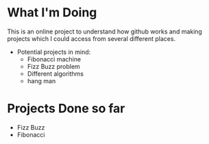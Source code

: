 # What I'm Doing
This is an online project to understand how github works and making projects which I could access from
 several different places.
 
 * Potential projects in mind: 
    - Fibonacci machine 
    - Fizz Buzz problem
    - Different algorithms
    - hang man
    
# Projects Done so far
 - Fizz Buzz
 - Fibonacci 